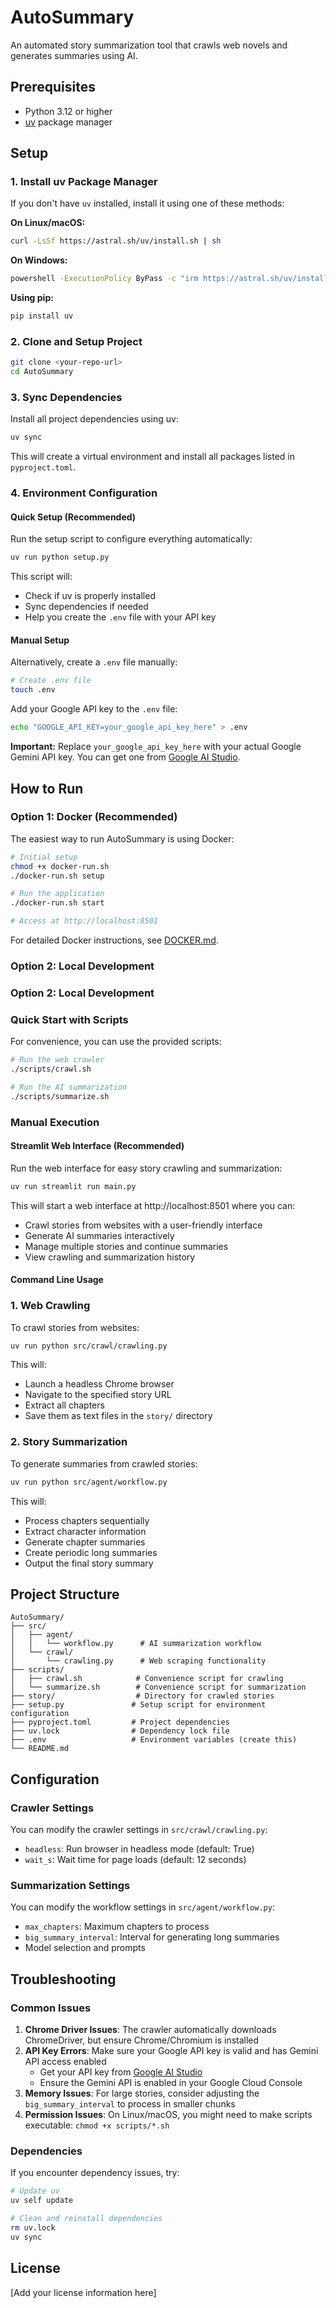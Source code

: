 # AutoSummary

An automated story summarization tool that crawls web novels and generates summaries using AI.

## Prerequisites

- Python 3.12 or higher
- [uv](https://docs.astral.sh/uv/) package manager

## Setup

### 1. Install uv Package Manager

If you don't have `uv` installed, install it using one of these methods:

**On Linux/macOS:**
```bash
curl -LsSf https://astral.sh/uv/install.sh | sh
```

**On Windows:**
```bash
powershell -ExecutionPolicy ByPass -c "irm https://astral.sh/uv/install.ps1 | iex"
```

**Using pip:**
```bash
pip install uv
```

### 2. Clone and Setup Project

```bash
git clone <your-repo-url>
cd AutoSummary
```

### 3. Sync Dependencies

Install all project dependencies using uv:

```bash
uv sync
```

This will create a virtual environment and install all packages listed in `pyproject.toml`.

### 4. Environment Configuration

#### Quick Setup (Recommended)

Run the setup script to configure everything automatically:

```bash
uv run python setup.py
```

This script will:
- Check if uv is properly installed
- Sync dependencies if needed
- Help you create the `.env` file with your API key

#### Manual Setup

Alternatively, create a `.env` file manually:

```bash
# Create .env file
touch .env
```

Add your Google API key to the `.env` file:

```bash
echo "GOOGLE_API_KEY=your_google_api_key_here" > .env
```

**Important:** Replace `your_google_api_key_here` with your actual Google Gemini API key. You can get one from [Google AI Studio](https://makersuite.google.com/app/apikey).

## How to Run

### Option 1: Docker (Recommended)

The easiest way to run AutoSummary is using Docker:

```bash
# Initial setup
chmod +x docker-run.sh
./docker-run.sh setup

# Run the application
./docker-run.sh start

# Access at http://localhost:8501
```

For detailed Docker instructions, see [DOCKER.md](DOCKER.md).

### Option 2: Local Development

### Option 2: Local Development

### Quick Start with Scripts

For convenience, you can use the provided scripts:

```bash
# Run the web crawler
./scripts/crawl.sh

# Run the AI summarization
./scripts/summarize.sh
```

### Manual Execution

#### Streamlit Web Interface (Recommended)

Run the web interface for easy story crawling and summarization:

```bash
uv run streamlit run main.py
```

This will start a web interface at http://localhost:8501 where you can:
- Crawl stories from websites with a user-friendly interface
- Generate AI summaries interactively
- Manage multiple stories and continue summaries
- View crawling and summarization history

#### Command Line Usage

### 1. Web Crawling

To crawl stories from websites:

```bash
uv run python src/crawl/crawling.py
```

This will:
- Launch a headless Chrome browser
- Navigate to the specified story URL
- Extract all chapters
- Save them as text files in the `story/` directory

### 2. Story Summarization

To generate summaries from crawled stories:

```bash
uv run python src/agent/workflow.py
```

This will:
- Process chapters sequentially
- Extract character information
- Generate chapter summaries
- Create periodic long summaries
- Output the final story summary

## Project Structure

```
AutoSummary/
├── src/
│   ├── agent/
│   │   └── workflow.py      # AI summarization workflow
│   └── crawl/
│       └── crawling.py      # Web scraping functionality
├── scripts/
│   ├── crawl.sh            # Convenience script for crawling
│   └── summarize.sh        # Convenience script for summarization
├── story/                  # Directory for crawled stories
├── setup.py               # Setup script for environment configuration
├── pyproject.toml         # Project dependencies
├── uv.lock                # Dependency lock file
├── .env                   # Environment variables (create this)
└── README.md
```

## Configuration

### Crawler Settings

You can modify the crawler settings in `src/crawl/crawling.py`:
- `headless`: Run browser in headless mode (default: True)
- `wait_s`: Wait time for page loads (default: 12 seconds)

### Summarization Settings

You can modify the workflow settings in `src/agent/workflow.py`:
- `max_chapters`: Maximum chapters to process
- `big_summary_interval`: Interval for generating long summaries
- Model selection and prompts

## Troubleshooting

### Common Issues

1. **Chrome Driver Issues**: The crawler automatically downloads ChromeDriver, but ensure Chrome/Chromium is installed
2. **API Key Errors**: Make sure your Google API key is valid and has Gemini API access enabled
   - Get your API key from [Google AI Studio](https://makersuite.google.com/app/apikey)
   - Ensure the Gemini API is enabled in your Google Cloud Console
3. **Memory Issues**: For large stories, consider adjusting the `big_summary_interval` to process in smaller chunks
4. **Permission Issues**: On Linux/macOS, you might need to make scripts executable: `chmod +x scripts/*.sh`

### Dependencies

If you encounter dependency issues, try:

```bash
# Update uv
uv self update

# Clean and reinstall dependencies
rm uv.lock
uv sync
```

## License

[Add your license information here]